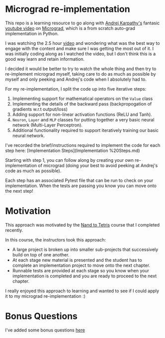 # Micrograd re-implementation

This repo is a learning resource to go along with [Andrej Karpathy's](https://karpathy.ai/) fantasic [youtube video](https://www.youtube.com/watch?v=VMj-3S1tku0) on [Micrograd](https://github.com/karpathy/micrograd), which is a from scratch auto-grad implementation in Python.

I was watching the 2.5 hour [video](https://www.youtube.com/watch?v=VMj-3S1tku0) and wondering what was the best way to engage with the content and make sure I was getting the most out of it. I was initially coding along as I watched the video, but I don't think this is a good way learn and retain information.

I decided it would be better to try to watch the whole thing and then try to re-implement micrograd myself, taking care to do as much as possible by myself and only peeking and Andrej's code when I absolutely had to.

For my re-implementation, I split the code up into five iterative steps: 
1. Implementing support for mathematical operators on the `Value` class
2. Implementing the details of the backward pass (backpropogation of gradients w.r.t output/loss)
3. Adding support for non-linear activation functions (ReLU and Tanh).
4. `Neuron`, `Layer` and `MLP` classes for putting together a very basic neural network (Multi-Layer Perceptron).
5. Additional functionality required to support iteratively training our basic neural network.

I've recorded the brief/instructions required to implement the code for each step here: [Implementation Steps](Implementation %20Steps.md)

Starting with step 1, you can follow along by creating your own re-implementation of micrograd (doing your best to avoid peeking at Andrej's code as much as possible).

Each step has an associated Pytest file that can be run to check on your implementation. When the tests are passing you know you can move onto the next step!

# Motivation

This approach was motivated by the [Nand to Tetris](https://www.nand2tetris.org/) course that I completed recently. 

In this course, the instructors took this approach:
* A large project is broken up into smaller sub-projects that successively build on top of one another.
* At each stage new material is presented and the student has to complete an implementation project to move onto the next chapter. 
* Runnable tests are provided at each stage so you know when your implementation is completed and you are ready to proceed to the next chapter.

I really enjoyed this approach to learning and wanted to see if I could apply it to my micrograd re-implementation :) 

# Bonus Questions

I've added some bonus questions [here](./Bonus%20Questions.md)

